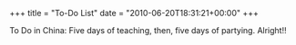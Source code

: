 +++
title = "To-Do List"
date = "2010-06-20T18:31:21+00:00"
+++

To Do in China:  Five days of teaching, then, five days of partying.  Alright!!
			